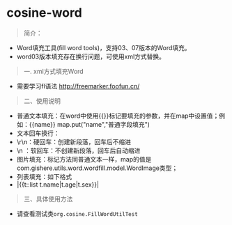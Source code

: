 # cosine-word
>简介：
 * Word填充工具(fill word tools)，支持03、07版本的Word填充。
 * word03版本填充存在换行问题，可使用xml方式替换。

> 一. xml方式填充Word
 * 需要学习fl语法 http://freemarker.foofun.cn/

> 二、使用说明
 * 普通文本填充：在word中使用{{}}标记要填充的参数，并在map中设置值；例如：{{name}} map.put("name","普通字段填充")
 * 文本回车换行：
 *  \r\n：硬回车：创建新段落，回车后不缩进
 *  \n ：软回车：不创建新段落，回车后自动缩进
 * 图片填充：标记方法同普通文本一样，map的值是com.gishere.utils.word.wordfill.model.WordImage类型；
 * 列表填充：如下格式
 * |{{t::list t.name|t.age|t.sex}}|
 
 >三、具体使用方法
 * 请查看测试类`org.cosine.FillWordUtilTest`
